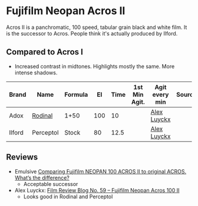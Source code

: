 # Fujifilm Neopan Acros II

Acros II is a panchromatic, 100 speed, tabular grain black and white film. It is the successor to Acros. People think it's actually produced by Ilford.

## Compared to Acros I

* Increased contrast in midtones. Highlights mostly the same. More intense shadows.


<table>
    <thead>
        <tr>
            <th>Brand</th>
            <th>Name</th>
            <th>Formula</th>
            <th>EI</th>
            <th>Time</th>
            <th>1st Min Agit.</th>
            <th>Agit every min</th>
            <th>Source</th>
            <th>Tested</th>
        </tr>
    </thead>
    <tbody>
        <tr>
            <td>Adox</td>
            <td><a href="../bw_developers/adox_rodinal.md">Rodinal</a></td>
            <td>1+50</td>
            <td>100</td>
            <td>10</td>
            <td></td>
            <td><a href="http://www.alexluyckx.com/blog/2020/05/11/film-review-blog-no-59-fujifilm-neopan-acros-100-ii/">Alex Luyckx</a></td>
            <td></td>
        </tr>
        <tr>
            <td>Ilford</td>
            <td>Perceptol</td>
            <td>Stock</td>
            <td>80</td>
            <td>12.5</td>
            <td></td>
            <td><a href="http://www.alexluyckx.com/blog/2020/05/11/film-review-blog-no-59-fujifilm-neopan-acros-100-ii/">Alex Luyckx</a></td>
            <td></td>
        </tr>
    </tbody>
</table>

## Reviews

* Emulsive [Comparing Fujifilm NEOPAN 100 ACROS II to original ACROS. What’s the difference?](https://emulsive.org/reviews/film-reviews/fuji-film-reviews/comparing-fujifilm-neopan-100-acros-ii-to-original-acros-whats-the-difference)
  * Acceptable successor
* Alex Luyckx: [Film Review Blog No. 59 – Fujifilm Neopan Acros 100 II](http://www.alexluyckx.com/blog/2020/05/11/film-review-blog-no-59-fujifilm-neopan-acros-100-ii/)
  * Looks good in Rodinal and Perceptol